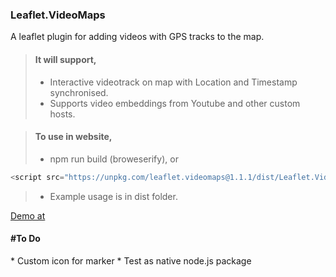 <h3>Leaflet.VideoMaps</h3>

<p> A leaflet plugin for adding videos with GPS tracks to the map. </p>

> #### It will support,
>
> - Interactive videotrack on map with Location and Timestamp synchronised.
> - Supports video embeddings from Youtube and other custom hosts.

> #### To use in website,
>
> - npm run build (broweserify), or
```Javascript
<script src="https://unpkg.com/leaflet.videomaps@1.1.1/dist/Leaflet.VideoMaps.js"></script>
```
> - Example usage is in dist folder.


[Demo at](https://sriramreddym.github.io/Leaflet.VideoMaps/dist/)


<h4>#To Do</h4>
* Custom icon for marker
* Test as native node.js package
